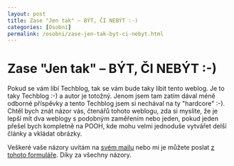 ```yaml
---
layout: post
title: Zase "Jen tak" – BÝT, ČI NEBÝT :-)
categories: [Osobní]
permalink: /osobni/zase-jen-tak-byt-ci-nebyt.html
---
```

# Zase "Jen tak" – BÝT, ČI NEBÝT :-)

Pokud se vám líbí Techblog, tak se vám bude taky líbit tento weblog. Je to taky Techblog :-) a autor je totožný. Jenom jsem tam zatím dával méně odborné příspěvky a tento Techblog jsem si nechával na ty "hardcore" :-). Chtěl bych znát názor vás, čtenářů tohoto weblogu, zda si myslíte, že je lepší mít dva weblogy s podobným zaměřením nebo jeden, pokud jeden přešel bych kompletně na POOH, kde mohu velmi jednoduše vytvářet delší články a vkládat obrázky.

Veškeré vaše názory uvítám na [svém mailu](mailto:techblog@seznam.cz) nebo mi je můžete poslat [z tohoto formuláře](http://sweb.cz/rcmm/kontakt.htm). Díky za všechny názory.

